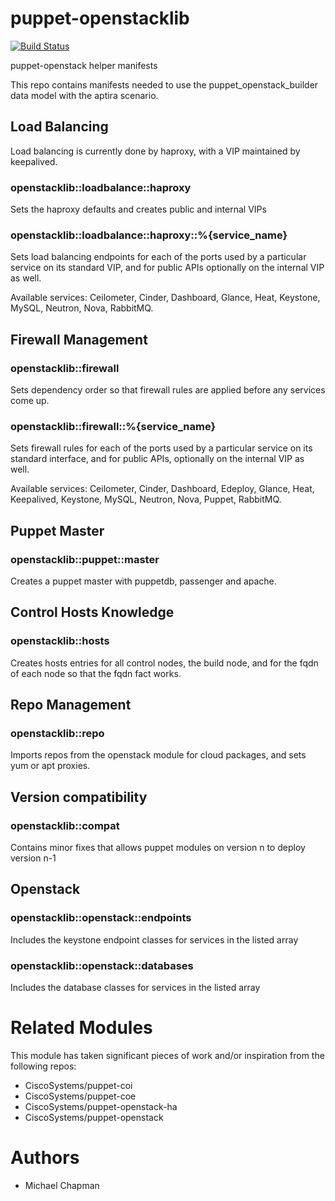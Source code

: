 puppet-openstacklib
================

[![Build Status](https://travis-ci.org/michaeltchapman/puppet-openstacklib.png?branch=master)](https://travis-ci.org/michaeltchapman/puppet-openstacklib)

puppet-openstack helper manifests

This repo contains manifests needed to use the puppet_openstack_builder data model with the aptira scenario.

## Load Balancing

Load balancing is currently done by haproxy, with a VIP maintained by keepalived.

### openstacklib::loadbalance::haproxy

Sets the haproxy defaults and creates public and internal VIPs

### openstacklib::loadbalance::haproxy::%{service_name}

Sets load balancing endpoints for each of the ports used by a particular service on its standard VIP, and for public APIs optionally on the internal VIP as well.

Available services: Ceilometer, Cinder, Dashboard, Glance, Heat, Keystone, MySQL, Neutron, Nova, RabbitMQ.

## Firewall Management

### openstacklib::firewall

Sets dependency order so that firewall rules are applied before any services come up.

### openstacklib::firewall::%{service_name}

Sets firewall rules for each of the ports used by a particular service on its standard interface, and for public APIs, optionally on the internal VIP as well.

Available services: Ceilometer, Cinder, Dashboard, Edeploy, Glance, Heat, Keepalived, Keystone, MySQL, Neutron, Nova, Puppet, RabbitMQ.

## Puppet Master

### openstacklib::puppet::master

Creates a puppet master with puppetdb, passenger and apache.

## Control Hosts Knowledge

### openstacklib::hosts

Creates hosts entries for all control nodes, the build node, and for the fqdn of each node so that the fqdn fact works.

## Repo Management

### openstacklib::repo

Imports repos from the openstack module for cloud packages, and sets yum or apt proxies.

## Version compatibility

### openstacklib::compat

Contains minor fixes that allows puppet modules on version n to deploy version n-1

## Openstack

### openstacklib::openstack::endpoints

Includes the keystone endpoint classes for services in the listed array

### openstacklib::openstack::databases

Includes the database classes for services in the listed array

# Related Modules

This module has taken significant pieces of work and/or inspiration from the following repos:
 - CiscoSystems/puppet-coi
 - CiscoSystems/puppet-coe
 - CiscoSystems/puppet-openstack-ha
 - CiscoSystems/puppet-openstack

# Authors

 - Michael Chapman
